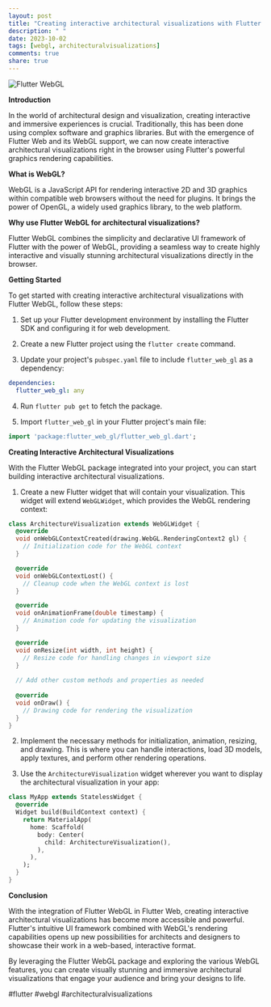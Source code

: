 ```yaml
---
layout: post
title: "Creating interactive architectural visualizations with Flutter WebGL on Flutter Web"
description: " "
date: 2023-10-02
tags: [webgl, architecturalvisualizations]
comments: true
share: true
---
```


![Flutter WebGL](https://example.com/flutter-webgl.png)

**Introduction**

In the world of architectural design and visualization, creating interactive and immersive experiences is crucial. Traditionally, this has been done using complex software and graphics libraries. But with the emergence of Flutter Web and its WebGL support, we can now create interactive architectural visualizations right in the browser using Flutter's powerful graphics rendering capabilities.

**What is WebGL?**

WebGL is a JavaScript API for rendering interactive 2D and 3D graphics within compatible web browsers without the need for plugins. It brings the power of OpenGL, a widely used graphics library, to the web platform.

**Why use Flutter WebGL for architectural visualizations?**

Flutter WebGL combines the simplicity and declarative UI framework of Flutter with the power of WebGL, providing a seamless way to create highly interactive and visually stunning architectural visualizations directly in the browser.

**Getting Started**

To get started with creating interactive architectural visualizations with Flutter WebGL, follow these steps:

1. Set up your Flutter development environment by installing the Flutter SDK and configuring it for web development.

2. Create a new Flutter project using the `flutter create` command.

3. Update your project's `pubspec.yaml` file to include `flutter_web_gl` as a dependency:

```yaml
dependencies:
  flutter_web_gl: any
```

4. Run `flutter pub get` to fetch the package.

5. Import `flutter_web_gl` in your Flutter project's main file:

```dart
import 'package:flutter_web_gl/flutter_web_gl.dart';
```

**Creating Interactive Architectural Visualizations**

With the Flutter WebGL package integrated into your project, you can start building interactive architectural visualizations.

1. Create a new Flutter widget that will contain your visualization. This widget will extend `WebGLWidget`, which provides the WebGL rendering context:

```dart
class ArchitectureVisualization extends WebGLWidget {
  @override
  void onWebGLContextCreated(drawing.WebGL.RenderingContext2 gl) {
    // Initialization code for the WebGL context
  }

  @override
  void onWebGLContextLost() {
    // Cleanup code when the WebGL context is lost
  }

  @override
  void onAnimationFrame(double timestamp) {
    // Animation code for updating the visualization
  }

  @override
  void onResize(int width, int height) {
    // Resize code for handling changes in viewport size
  }
  
  // Add other custom methods and properties as needed
  
  @override
  void onDraw() {
    // Drawing code for rendering the visualization
  }
}
```

2. Implement the necessary methods for initialization, animation, resizing, and drawing. This is where you can handle interactions, load 3D models, apply textures, and perform other rendering operations.

3. Use the `ArchitectureVisualization` widget wherever you want to display the architectural visualization in your app:

```dart
class MyApp extends StatelessWidget {
  @override
  Widget build(BuildContext context) {
    return MaterialApp(
      home: Scaffold(
        body: Center(
          child: ArchitectureVisualization(),
        ),
      ),
    );
  }
}
```

**Conclusion**

With the integration of Flutter WebGL in Flutter Web, creating interactive architectural visualizations has become more accessible and powerful. Flutter's intuitive UI framework combined with WebGL's rendering capabilities opens up new possibilities for architects and designers to showcase their work in a web-based, interactive format.

By leveraging the Flutter WebGL package and exploring the various WebGL features, you can create visually stunning and immersive architectural visualizations that engage your audience and bring your designs to life.

#flutter #webgl #architecturalvisualizations